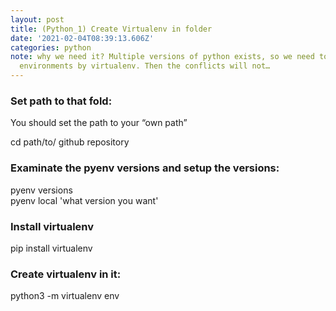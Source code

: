 ```yaml
---
layout: post
title: (Python_1) Create Virtualenv in folder
date: '2021-02-04T08:39:13.606Z'
categories: python
note: why we need it? Multiple versions of python exists, so we need to separate the
  environments by virtualenv. Then the conflicts will not…
---
```


### Set path to that fold:

You should set the path to your “own path”

cd path/to/ github repository

### Examinate the pyenv versions and setup the versions:

pyenv versions   
pyenv local 'what version you want'

### Install virtualenv

pip install virtualenv

### Create virtualenv in it:

python3 -m virtualenv env